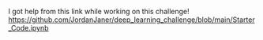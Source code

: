 I got help from this link while working on this challenge! https://github.com/JordanJaner/deep_learning_challenge/blob/main/Starter_Code.ipynb
